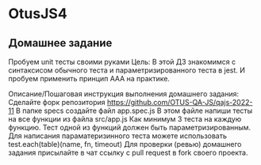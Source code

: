 # OtusJS4
## Домашнее задание
Пробуем unit тесты своими руками
Цель:
В этой ДЗ знакомимся с синтаксисом обычного теста и параметризированного теста в jest. И пробуем применить принцип AAA на практике.

Описание/Пошаговая инструкция выполнения домашнего задания:
Сделайте форк репозитория https://github.com/OTUS-QA-JS/qajs-2022-11
В папке specs создайте файл app.spec.js
В этом файле напиши тесты на все функции из файла src/app.js
Как минимум 3 теста на каждую функцию. Тест одной из функций должен быть параметризированным.
Для написания параматеризинного теста можете использовать test.each(table)(name, fn, timeout)
Для проверки (ревью) домашнего задания присылайте в чат ссылку с pull request в fork своего проекта.
